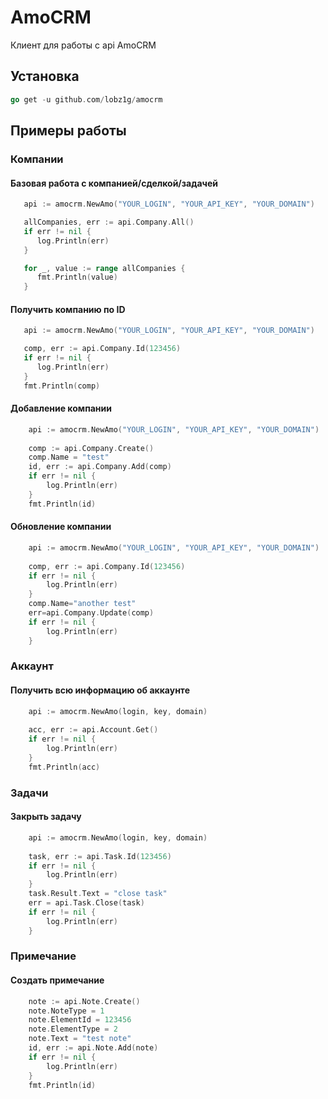 # AmoCRM

Клиент для работы с api AmoCRM

## Установка

```go
go get -u github.com/lobz1g/amocrm
```

## Примеры работы

### Компании

#### Базовая работа с компанией/сделкой/задачей
```go
   api := amocrm.NewAmo("YOUR_LOGIN", "YOUR_API_KEY", "YOUR_DOMAIN")

   allCompanies, err := api.Company.All()
   if err != nil {
      log.Println(err)
   }

   for _, value := range allCompanies {
      fmt.Println(value)
   }
```

#### Получить компанию по ID
```go
   api := amocrm.NewAmo("YOUR_LOGIN", "YOUR_API_KEY", "YOUR_DOMAIN")

   comp, err := api.Company.Id(123456)
   if err != nil {
      log.Println(err)
   }
   fmt.Println(comp)
```

#### Добавление компании
```go
    api := amocrm.NewAmo("YOUR_LOGIN", "YOUR_API_KEY", "YOUR_DOMAIN")
    
    comp := api.Company.Create()
    comp.Name = "test"
    id, err := api.Company.Add(comp)
    if err != nil {
        log.Println(err)
    }
    fmt.Println(id)
```

#### Обновление компании
```go
    api := amocrm.NewAmo("YOUR_LOGIN", "YOUR_API_KEY", "YOUR_DOMAIN")
    
    comp, err := api.Company.Id(123456)
    if err != nil {
        log.Println(err)
    }
    comp.Name="another test"
    err=api.Company.Update(comp)
    if err != nil {
        log.Println(err)
    }
```

### Аккаунт
#### Получить всю информацию об аккаунте
```go
    api := amocrm.NewAmo(login, key, domain)
    
    acc, err := api.Account.Get()
    if err != nil {
        log.Println(err)
    }
    fmt.Println(acc)
```
### Задачи
#### Закрыть задачу
```go
    api := amocrm.NewAmo(login, key, domain)
    
    task, err := api.Task.Id(123456)
    if err != nil {
        log.Println(err)
    }
    task.Result.Text = "close task"
    err = api.Task.Close(task)
    if err != nil {
        log.Println(err)
    }
```
### Примечание
#### Создать примечание
```go
    note := api.Note.Create()
    note.NoteType = 1
    note.ElementId = 123456
    note.ElementType = 2
    note.Text = "test note"
    id, err := api.Note.Add(note)
    if err != nil {
        log.Println(err)
    }
    fmt.Println(id)
```

